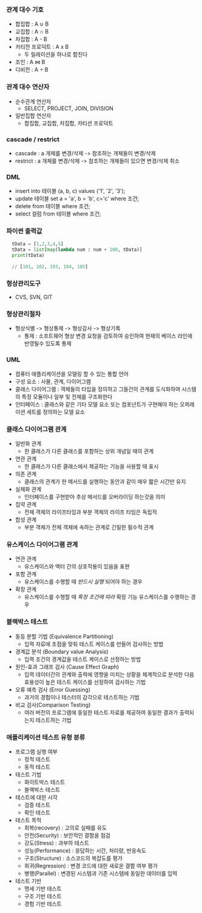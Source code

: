 ### 관계 대수 기호
- 합집합 : A ∪ B
- 교집합 : A ∩ B
- 차집합 : A - B
- 카티전 프로덕트 : A x B
  - 두 릴레이션을 하나로 합친다
- 조인 : A ⋈ B
- 디비전 : A ÷ B

### 관계 대수 연산자
- 순수관계 연산자
  - SELECT, PROJECT, JOIN, DIVISION
- 일반집합 연산자
  - 합집합, 교집합, 차집합, 카티션 프로덕트

### cascade / restrict
- cascade : a 개체를 변경/삭제 -> 참조하는 개체들이 변경/삭제
- restrict : a 개체를 변경/삭제 -> 참조하는 개체들이 있으면 변경/삭제 취소

### DML
- insert into 테이블 (a, b, c) values ('1', '2', '3');
- update 테이블 set a = 'a', b = 'b', c='c' where 조건;
- delete from 테이블 where 조건;
- select 컬럼 from 테이블 where 조건;

### 파이썬 출력값
```python
  tData = [1,2,3,4,5]
  tData = list[map(lambda num : num + 100, tData)]
  print(tData)
  
  // [101, 102, 103, 104, 105]
```

### 형상관리도구
- CVS, SVN, GIT

### 형상관리절차
- 형상식별 -> 형상통제 -> 형상감사 -> 형상기록
  - 통제 : 소프트웨어 형상 변경 요청을 검토하여 승인하여 현재의 베이스 라인에 반영될수 있도록 통제

### UML
- 컴퓨터 애플리케이션을 모델링 할 수 있는 통합 언어
- 구성 요소 : 사물, 관계, 다이어그램
- 클래스 다이어그램 : 객체들의 타입을 정의하고 그들간의 관계를 도식화하여 시스템의 특정 모듈이나 일부 및 전체를 구조화한다
- 인터페이스 : 클래스와 같은 기타 모델 요소 또는 컴포넌트가 구현해야 하는 오퍼레이션 세트를 정의하는 모델 요소

### 클래스 다이어그램 관계
- 일반화 관계
  - 한 클래스가 다른 클래스를 포함하는 상위 개념일 때의 관계
- 연관 관계
  - 한 클래스가 다른 클래스에서 제공하는 기능을 사용할 때 표시
- 의존 관계
  - 클래스의 관계가 한 메서드를 실행하는 동안과 같이 매우 짧은 시간만 유지
- 실체화 관계
  - 인터페이스를 구현받아 추상 메서드를 오버라이딩 하는것을 의미
- 집약 관계
  - 전체 객체의 라이프타임과 부분 객체의 라이프 타임은 독립적
- 합성 관계
  - 부분 객체가 전체 객체에 속하는 관계로 긴밀한 필수적 관계

### 유스케이스 다이어그램 관계
- 연관 관계
  - 유스케이스와 액터 간의 상호작용이 있음을 표현
- 포함 관계
  - 유스케이스를 수행할 때 *반드시 실행* 되어야 하는 경우
- 확장 관계
  - 유스케이스를 수행할 때 *특정 조건에 따라* 확장 기능 유스케이스를 수행하는 경우

### 블랙박스 테스트
- 동등 분할 기법 (Equivalence Partitioning)
  - 입력 자료에 초점을 맞춰 테스트 케이스를 만들어 검사하는 방법
- 경계값 분석 (Boundary value Analysis)
  - 입력 조건의 경계값을 테스트 케이스로 선정하는 방법
- 원인-효과 그래프 검사 (Cause Effect Graph)
  - 입력 데이터간의 관계와 출력에 영향을 미치는 상황을 체계적으로 분석한 다음 효용성이 높은 테스트 케이스를 선정하여 검사하는 기법
- 오류 예측 검사 (Error Guessing)
  - 과거의 경험이나 테스터의 감각으로 테스트하는 기법
- 비교 검사(Comparison Testing)
  - 여러 버전의 프로그램에 동일한 테스트 자료를 제공하여 동일한 결과가 출력되는지 테스트하는 기법

### 애플리케이션 테스트 유형 분류
- 프로그램 실행 여부
  - 정적 테스트
  - 동적 테스트
- 테스트 기법
  - 화이트박스 테스트
  - 블랙박스 테스트
- 테스트에 대한 시각
  - 검증 테스트
  - 확인 테스트
- 테스트 목적
  - 회복(recovery) : 고의로 실패를 유도
  - 안전(Security) : 보안적인 결함을 점검
  - 강도(Stress) : 과부하 테스트
  - 성능(Performance) : 응답하는 시간, 처리량, 반응속도
  - 구조(Structure) : 소스코드의 복잡도를 평가
  - 회귀(Regression) : 변경 코드에 대한 새로운 결함 여부 평가
  - 병행(Parallel) : 변경된 시스템과 기존 시스템에 동일한 데이터를 입력
- 테스트 기반
  - 명세 기반 테스트
  - 구조 기반 테스트
  - 경험 기반 테스트


